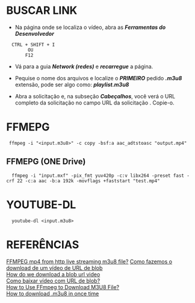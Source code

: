 # BUSCAR LINK
* Na página onde se localiza o vídeo, abra as ***_Ferramentas_ _do_ _Desenvolvedor_***  
```
  CTRL + SHIFT + I
        OU
       F12
```  
* Vá para a guia ***_Network_ (_redes_)*** e ***recarregue*** a página.  
* Pequise o nome dos arquivos e localize o ***PRIMEIRO*** pedido ***.m3u8*** extensão, pode ser algo como: ***playlist.m3u8***  

* Abra a solicitação e, na subseção ***_Cabeçalhos_***, você verá o URL completo da solicitação no campo URL da solicitação . Copie-o.


# FFMEPG
```
 ffmpeg -i "<input.m3u8>" -c copy -bsf:a aac_adtstoasc "output.mp4" 
```  
## FFMEPG (ONE Drive)
```
  ffmpeg -i "input.mxf" -pix_fmt yuv420p -c:v libx264 -preset fast -crf 22 -c:a aac -b:a 192k -movflags +faststart "test.mp4"
```

# YOUTUBE-DL
```
  youtube-dl <input.m3u8>
```  

# REFERÊNCIAS
[FFMPEG mp4 from http live streaming m3u8 file?](https://stackoverflow.com/questions/32528595/ffmpeg-mp4-from-http-live-streaming-m3u8-file)
[Como fazemos o download de um vídeo de URL de blob](https://qastack.com.br/programming/42901941/how-do-we-download-a-blob-url-video)  
[How do we download a blob url video](https://stackoverflow.com/questions/42901942/how-do-we-download-a-blob-url-video)  
[Como baixar vídeo com URL de blob?](https://qastack.com.br/superuser/1033563/how-to-download-video-with-blob-url)  
[How to Use FFmpeg to Download M3U8 File?](https://www.leawo.org/tutorial/how-to-use-ffmpeg-to-download-m3u8-file-1395.html)  
[How to download .m3u8 in once time](https://stackoverflow.com/questions/47233304/how-to-download-m3u8-in-once-time)
